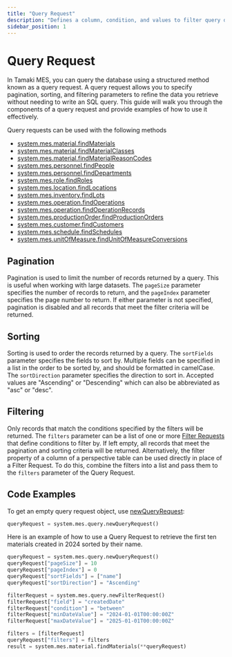 ```yaml
---
title: "Query Request"
description: "Defines a column, condition, and values to filter query data by."
sidebar_position: 1
---
```


# Query Request

In Tamaki MES, you can query the database using a structured method known as a query request. A query request allows
you to specify pagination, sorting, and filtering parameters to refine the data you retrieve without needing to write 
an SQL query. This guide will walk you through the components of a query request and provide examples of how to use it 
effectively.

Query requests can be used with the following methods

- [system.mes.material.findMaterials](../../appendix/script-api/material-script-api/find-materials.md)
- [system.mes.material.findMaterialClasses](../../appendix/script-api/material-script-api/find-material-classes.md)
- [system.mes.material.findMaterialReasonCodes](../../appendix/script-api/material-script-api/find-material-reason-codes.md)
- [system.mes.personnel.findPeople](../../appendix/script-api/personnel-script-api/find-people.md)
- [system.mes.personnel.findDepartments](../../appendix/script-api/personnel-script-api/find-departments.md)
- [system.mes.role.findRoles](../../appendix/script-api/role-script-api/find-roles.md)
- [system.mes.location.findLocations](../../appendix/script-api/location-script-api/find-locations.md)
- [system.mes.inventory.findLots](../../appendix/script-api/inventory-script-api/find-lots.md)
- [system.mes.operation.findOperations](../../appendix/script-api/operation-script-api/find-operations.md)
- [system.mes.operation.findOperationRecords](../../appendix/script-api/operation-script-api/find-operation-records.md)
- [system.mes.productionOrder.findProductionOrders](../../appendix/script-api/production-order-script-api/find-production-orders.md)
- [system.mes.customer.findCustomers](../../appendix/script-api/customer-script-api/find-customers.md)
- [system.mes.schedule.findSchedules](../../appendix/script-api/schedule-script-api/find-schedules.md)
- [system.mes.unitOfMeasure.findUnitOfMeasureConversions](../../appendix/script-api/unit-of-measure-script-api/find-unit-of-measure-conversions.md)

## Pagination
Pagination is used to limit the number of records returned by a query. This is useful when working with large datasets.
The `pageSize` parameter specifies the number of records to return, and the `pageIndex` parameter specifies the page
number to return. If either parameter is not specified, pagination is disabled and all records that meet the filter 
criteria will be returned.

## Sorting
Sorting is used to order the records returned by a query. The `sortFields` parameter specifies the fields to sort by. 
Multiple fields can be specified in a list in the order to be sorted by, and should be formatted in camelCase. The 
`sortDirection` parameter specifies the direction to sort in. Accepted values are "Ascending" or "Descending" which
can also be abbreviated as "asc" or "desc".

## Filtering
Only records that match the conditions specified by the filters will be returned. The `filters` parameter can be a
list of one or more [Filter Requests](./filter-request-guide.md) that define conditions to filter by. If left empty, all
records that meet the pagination and sorting criteria will be returned.
Alternatively, the filter property of a column of a perspective table can be used directly in place of a Filter Request.
To do this, combine the filters into a list and pass them to the `filters` parameter of the Query Request.



## Code Examples
To get an empty query request object, use [newQueryRequest](../../appendix/script-api/query-script-api/new-query-request.md):

```python
queryRequest = system.mes.query.newQueryRequest()
```

Here is an example of how to use a Query Request to retrieve the first ten materials created in 2024 sorted by their name.

```python  
queryRequest = system.mes.query.newQueryRequest()  
queryRequest["pageSize"] = 10
queryRequest["pageIndex"] = 0
queryRequest["sortFields"] = ["name"]
queryRequest["sortDirection"] = "Ascending"

filterRequest = system.mes.query.newFilterRequest()  
filterRequest["field"] = "createdDate"  
filterRequest["condition"] = "between"  
filterRequest["minDateValue"] = "2024-01-01T00:00:00Z"
filterRequest["maxDateValue"] = "2025-01-01T00:00:00Z"

filters = [filterRequest]  
queryRequest["filters"] = filters  
result = system.mes.material.findMaterials(**queryRequest)
```
